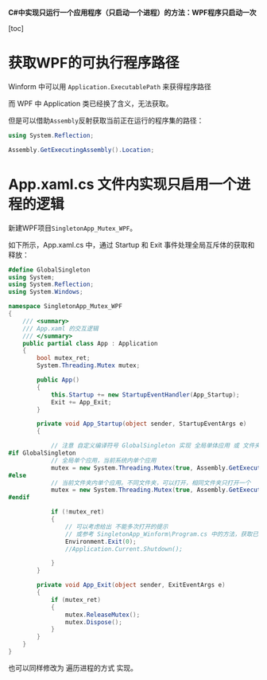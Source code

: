 **C#中实现只运行一个应用程序（只启动一个进程）的方法：WPF程序只启动一次**

[toc]

# 获取WPF的可执行程序路径

Winform 中可以用 `Application.ExecutablePath` 来获得程序路径

而 WPF 中 Application 类已经换了含义，无法获取。

但是可以借助`Assembly`反射获取当前正在运行的程序集的路径：

```C#
using System.Reflection;

Assembly.GetExecutingAssembly().Location;
```

# App.xaml.cs 文件内实现只启用一个进程的逻辑

新建WPF项目`SingletonApp_Mutex_WPF`。

如下所示，App.xaml.cs 中，通过 Startup 和 Exit 事件处理全局互斥体的获取和释放：

```C#
#define GlobalSingleton
using System;
using System.Reflection;
using System.Windows;

namespace SingletonApp_Mutex_WPF
{
    /// <summary>
    /// App.xaml 的交互逻辑
    /// </summary>
    public partial class App : Application
    {
        bool mutex_ret;
        System.Threading.Mutex mutex;

        public App()
        {
            this.Startup += new StartupEventHandler(App_Startup);
            Exit += App_Exit;
        }

        private void App_Startup(object sender, StartupEventArgs e)
        {

            // 注意 自定义编译符号 GlobalSingleton 实现 全局单体应用 或 文件夹内单体应用，可根据  注释#define GlobalSingleton
#if GlobalSingleton
            // 全局单个应用，当前系统内单个应用
            mutex = new System.Threading.Mutex(true, Assembly.GetExecutingAssembly().FullName, out ret);
#else
            // 当前文件夹内单个应用。不同文件夹，可以打开，相同文件夹只打开一个
            mutex = new System.Threading.Mutex(true, Assembly.GetExecutingAssembly().Location.Replace("\\", ""), out mutex_ret);
#endif

            if (!mutex_ret)
            {
                // 可以考虑给出 不能多次打开的提示
                // 或参考 SingletonApp_Winform\Program.cs 中的方法，获取已打开的进程，实现wpf程序窗口前置并激活。
                Environment.Exit(0);
                //Application.Current.Shutdown();

            }
        }

        private void App_Exit(object sender, ExitEventArgs e)
        {
            if (mutex_ret)
            {
                mutex.ReleaseMutex();
                mutex.Dispose();
            }
        }
    }
}
```

也可以同样修改为 遍历进程的方式 实现。

